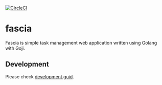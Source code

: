 [![CircleCI](https://circleci.com/gh/h3poteto/fascia.svg?style=svg)](https://circleci.com/gh/h3poteto/fascia)

# fascia
Fascia is simple task management web application written using Golang with Goji.


## Development
Please check [development guid](development.md).

